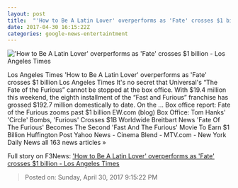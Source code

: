 ```yaml
---
layout: post
title:  "'How to Be A Latin Lover' overperforms as 'Fate' crosses $1 billion - Los Angeles Times"
date: 2017-04-30 16:15:22Z
categories: google-news-entertaintment
---
```


!['How to Be A Latin Lover' overperforms as 'Fate' crosses $1 billion - Los Angeles Times](http://www.trbimg.com/img-59064e55/turbine/la-et-mn-box-office-fate-of-the-furious-the-circle-20170430)

Los Angeles Times 'How to Be A Latin Lover' overperforms as 'Fate' crosses $1 billion Los Angeles Times It's no secret that Universal's “The Fate of the Furious” cannot be stopped at the box office. With $19.4 million this weekend, the eighth installment of the “Fast and Furious” franchise has grossed $192.7 million domestically to date. On the ... Box office report: Fate of the Furious zooms past $1 billion EW.com (blog) Box Office: Tom Hanks' 'Circle' Bombs, 'Furious' Crosses $1B Worldwide Breitbart News 'Fate Of The Furious' Becomes The Second 'Fast And The Furious' Movie To Earn $1 Billion Huffington Post Yahoo News - Cinema Blend - MTV.com - New York Daily News all 163 news articles »


Full story on F3News: ['How to Be A Latin Lover' overperforms as 'Fate' crosses $1 billion - Los Angeles Times](http://www.f3nws.com/n/FCXREH)

> Posted on: Sunday, April 30, 2017 9:15:22 PM
